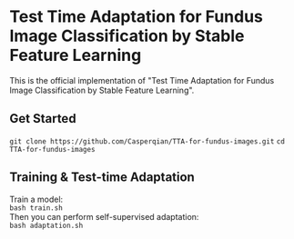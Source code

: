 # Test Time Adaptation for Fundus Image Classification by Stable Feature Learning
This is the official implementation of "Test Time Adaptation for Fundus Image Classification by Stable Feature Learning".
## Get Started
`git clone https://github.com/Casperqian/TTA-for-fundus-images.git` 
`cd TTA-for-fundus-images`
## Training & Test-time Adaptation
Train a model:   
`bash train.sh`   
Then you can perform self-supervised adaptation:   
`bash adaptation.sh`   



